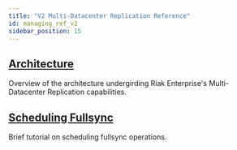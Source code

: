 ```yaml
---
title: "V2 Multi-Datacenter Replication Reference"
id: managing_ref_v2
sidebar_position: 15
---
```


[v2 mdc arch]: ./architecture.md

[v2 mdc fullsync]: ./scheduling-fullsync.md

## [Architecture][v2 mdc arch]

Overview of the architecture undergirding Riak Enterprise's Multi-Datacenter Replication capabilities.

## [Scheduling Fullsync][v2 mdc fullsync]

Brief tutorial on scheduling fullsync operations.
